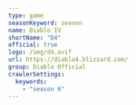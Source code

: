 ```yaml
---
type: game
seasonKeyword: season
name: Diablo IV
shortName: "D4"
official: true
logo: /img/d4.avif
url: https://diablo4.blizzard.com/
group: Diablo Official
crawlerSettings:
  keywords:
    - "season 6"
---
```

